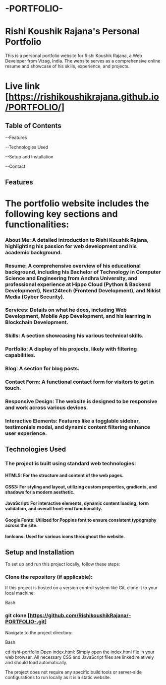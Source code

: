 # -PORTFOLIO-
# Rishi Koushik Rajana's Personal Portfolio
This is a personal portfolio website for Rishi Koushik Rajana, a Web Developer from Vizag, India. The website serves as a comprehensive online resume and showcase of his skills, experience, and projects.

# Live link [https://rishikoushikrajana.github.io/PORTFOLIO/]

## Table of Contents

--Features

--Technologies Used

--Setup and Installation

--Contact

## Features

# The portfolio website includes the following key sections and functionalities:

### About Me: A detailed introduction to Rishi Koushik Rajana, highlighting his passion for web development and his academic background.

### Resume: A comprehensive overview of his educational background, including his Bachelor of Technology in Computer Science and Engineering from Andhra University, and professional experience at Hippo Cloud (Python & Backend Development), Next24tech (Frontend Development), and Nikist Media (Cyber Security).

### Services: Details on what he does, including Web Development, Mobile App Development, and his learning in Blockchain Development.

### Skills: A section showcasing his various technical skills.

### Portfolio: A display of his projects, likely with filtering capabilities.

### Blog: A section for blog posts.

### Contact Form: A functional contact form for visitors to get in touch.

### Responsive Design: The website is designed to be responsive and work across various devices.

### Interactive Elements: Features like a togglable sidebar, testimonials modal, and dynamic content filtering enhance user experience.

## Technologies Used

### The project is built using standard web technologies:

#### HTML5: For the structure and content of the web pages.

#### CSS3: For styling and layout, utilizing custom properties, gradients, and shadows for a modern aesthetic.

#### JavaScript: For interactive elements, dynamic content loading, form validation, and overall front-end functionality.

#### Google Fonts: Utilized for Poppins font to ensure consistent typography across the site.

#### IonIcons: Used for various icons throughout the website.

## Setup and Installation
To set up and run this project locally, follow these steps:

### Clone the repository (if applicable):
If this project is hosted on a version control system like Git, clone it to your local machine:

Bash

### git clone [https://github.com/RishikoushikRajana/-PORTFOLIO-.git]
Navigate to the project directory:

Bash

cd rishi-portfolio
Open index.html:
Simply open the index.html file in your web browser. All necessary CSS and JavaScript files are linked relatively and should load automatically.

The project does not require any specific build tools or server-side configurations to run locally as it is a static website.

